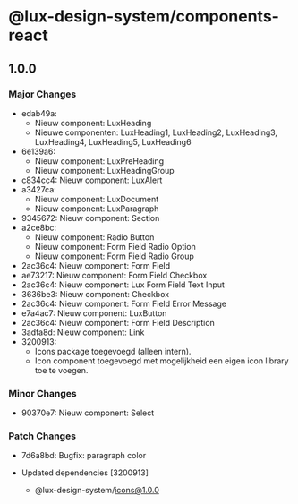 # @lux-design-system/components-react

## 1.0.0

### Major Changes

- edab49a: 
  - Nieuw component: LuxHeading
  - Nieuwe componenten: LuxHeading1, LuxHeading2, LuxHeading3, LuxHeading4, LuxHeading5, LuxHeading6
- 6e139a6: 
  - Nieuw component: LuxPreHeading
  - Nieuw component: LuxHeadingGroup
- c834cc4: Nieuw component: LuxAlert
- a3427ca: 
  - Nieuw component: LuxDocument
  - Nieuw component: LuxParagraph
- 9345672: Nieuw component: Section
- a2ce8bc: 
  - Nieuw component: Radio Button
  - Nieuw component: Form Field Radio Option
  - Nieuw component: Form Field Radio Group
- 2ac36c4: Nieuw component: Form Field
- ae73217: Nieuw component: Form Field Checkbox
- 2ac36c4: Nieuw component: Lux Form Field Text Input
- 3636be3: Nieuw component: Checkbox
- 2ac36c4: Nieuw component: Form Field Error Message
- e7a4ac7: Nieuw component: LuxButton
- 2ac36c4: Nieuw component: Form Field Description
- 3adfa8d: Nieuw component: Link
- 3200913: 
  - Icons package toegevoegd (alleen intern).
  - Icon component toegevoegd met mogelijkheid een eigen icon library toe te voegen.

### Minor Changes

- 90370e7: Nieuw component: Select

### Patch Changes

- 7d6a8bd: Bugfix: paragraph color

- Updated dependencies [3200913]
  - @lux-design-system/icons@1.0.0
